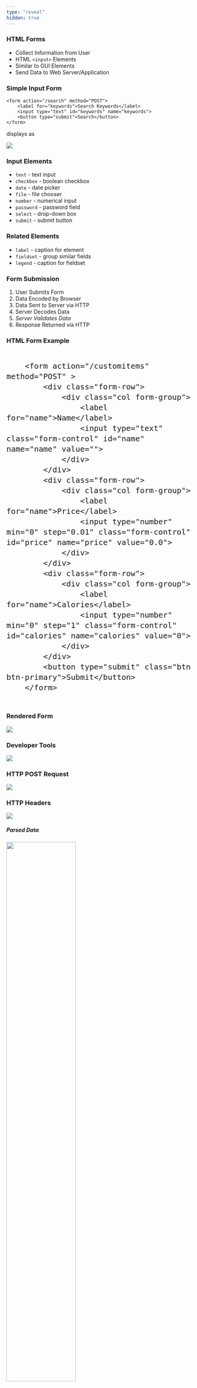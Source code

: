```yaml
---
type: "reveal"
hidden: true
---
```


<section>
    <h3>HTML Forms</h3>
    <ul>
        <li>Collect Information from User</li>
        <li>HTML <code>&lt;input&gt;</code> Elements</li>
        <li>Similar to GUI Elements</li>
        <li>Send Data to Web Server/Application</li>
    </ul>
</section>
<section>
    <h3>Simple Input Form</h3>
    <pre><code>&lt;form action="/search" method="POST">
    &lt;label for="keywords">Search Keywords&lt;/label>
    &lt;input type="text" id="keywords" name="keywords">
    &lt;button type="submit">Search&lt;/button>
&lt;/form></code></pre>
    <p>displays as</p>
    <img class="plain stretch" src="/cc410/images/17/410_17_form.png">
</section>
<section>
    <h3>Input Elements</h3>
    <ul>
        <li><code>text</code> - text input</li>
        <li><code>checkbox</code> - boolean checkbox</li>
        <li><code>date</code> - date picker</li>
        <li><code>file</code> - file chooser</li>
        <li><code>number</code> - numerical input</li>
        <li><code>password</code> - password field</li>
        <li><code>select</code> - drop-down box</li>
        <li><code>submit</code> - submit button</li>
    </ul>
</section>
<section>
    <h3>Related Elements</h3>
    <ul>
        <li><code>label</code> - caption for element</li>
        <li><code>fieldset</code> - group similar fields</li>
        <li><code>legend</code> - caption for fieldset</li>
    </ul>
</section>
<section>
    <h3>Form Submission</h3>
    <ol>
        <li>User Submits Form</li>
        <li>Data Encoded by Browser</li>
        <li>Data Sent to Server via HTTP</li>
        <li>Server Decodes Data</li>
        <li><i>Server Validates Data</i></li>
        <li>Response Returned via HTTP</li>
    </ol>
</section>
<section>
    <h3>HTML Form Example</h3>
    <pre><code class="stretch html" style="font-size: 20px; line-height: 27px">
    &lt;form action="/customitems" method="POST" >
        &lt;div class="form-row">
            &lt;div class="col form-group">
                &lt;label for="name">Name&lt;/label>
                &lt;input type="text" class="form-control" id="name" name="name" value="">
            &lt;/div>
        &lt;/div>
        &lt;div class="form-row">            
            &lt;div class="col form-group">
                &lt;label for="name">Price&lt;/label>
                &lt;input type="number" min="0" step="0.01" class="form-control" id="price" name="price" value="0.0">
            &lt;/div>
        &lt;/div>
        &lt;div class="form-row">
            &lt;div class="col form-group">
                &lt;label for="name">Calories&lt;/label>
                &lt;input type="number" min="0" step="1" class="form-control" id="calories" name="calories" value="0">
            &lt;/div>
        &lt;/div>
        &lt;button type="submit" class="btn btn-primary">Submit&lt;/button>
    &lt;/form>
    </code></pre>
</section>
<section>
    <h3>Rendered Form</h3>
    <img class="plain stretch" src="/cc410/images/17/410_17_customform.png">
</section>
<section>
    <h3>Developer Tools</h3>
    <img class="plain stretch" src="/cc410/images/17/410_17_devtools.png">
</section>
<section>  
    <h3>HTTP POST Request</h3>
    <img class="plain stretch" src="/cc410/images/17/410_17_devtools_1.png">
</section>
<section>
    <h3>HTTP Headers</h3>
    <img class="plain stretch" src="/cc410/images/17/410_17_devtools_2.png">
</section>
<section>
    <h5>Parsed Data</h5>
    <img class="plain" style="width: 60%" src="/cc410/images/17/410_17_devtools_3.png">
    <h5>Encoded Data</h5>
    <img class="plain" style="width: 60%" src="/cc410/images/17/410_17_devtools_4.png">
</section>